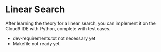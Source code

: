 # Linear Search
After learning the theory for a linear search, you can implement it on the Cloud9 IDE with Python, complete with test cases.

* dev-requirements.txt not necessary yet
* Makefile not ready yet